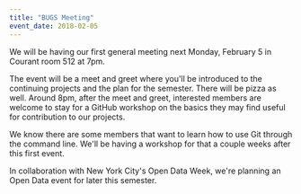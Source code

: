 ```yaml
---
title: "BUGS Meeting"
event_date: 2018-02-05
---
```


We will be having our first general meeting next Monday, February 5 in Courant room 512 at 7pm.

The event will be a meet and greet where you'll be introduced to the continuing projects and the plan for the semester. There will be pizza as well.
Around 8pm, after the meet and greet, interested members are welcome to stay for a GitHub workshop on the basics they may find useful for contribution to our projects.

We know there are some members that want to learn how to use Git through the command line. We'll be having a workshop for that a couple weeks after this first event.

In collaboration with New York City's Open Data Week, we're planning an Open Data event for later this semester.
